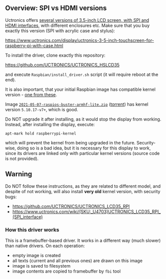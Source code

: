 ## Overview: SPI vs HDMI versions

Uctronics offers [several versions of 3.5-inch LCD screen, with SPI and HDMI interfaces](https://www.uctronics.com/display.html), with different enclosures etc.
Make sure that you buy exactly this version (SPI with acrylic case and stylus):

https://www.uctronics.com/display/uctronics-3-5-inch-touchscreen-for-raspberry-pi-with-case.html

To install the driver, clone exactly this repository:

https://github.com/UCTRONICS/UCTRONICS_HSLCD35

and execute `Raspbian/install_driver.sh` script (it will require reboot at the end).

It is also important, that your initial Raspbian image has compatible kernel version - [one from these](https://github.com/UCTRONICS/UCTRONICS_HSLCD35/tree/master/Raspbian/usr).

Image [`2021-05-07-raspios-buster-armhf-lite.zip`](https://downloads.raspberrypi.org/raspios_lite_armhf/images/raspios_lite_armhf-2021-05-28/2021-05-07-raspios-buster-armhf-lite.zip)
([torrent](https://downloads.raspberrypi.org/raspios_lite_armhf/images/raspios_lite_armhf-2021-05-28/2021-05-07-raspios-buster-armhf-lite.zip.torrent)) has kernel version `5.10.17-v7+`, which is good.

Do NOT upgrade it after installing, as it would stop the display from working. Instead, after installing the display, execute:

```
apt-mark hold raspberrypi-kernel
```

which will prevent the kernel from being upgraded in the future. Security-wise, doing so is a bad idea, but it is necessary
for this display to work, since its drivers are linked only with particular kernel versions (source code is not provided).


## Warning

Do NOT follow these instructions, as they are related to different model, and despite of not working, will also install **very old** kernel version, with security bugs:

- https://github.com/UCTRONICS/UCTRONICS_LCD35_RPI
- https://www.uctronics.com/wiki/(SKU:_U4703)UCTRONICS_LCD35_RPI_(SPI_interface)


### How this driver works

This is a framebuffer-based driver. It works in a different way (much slower) than native drivers. On each operation:

- empty image is created
- all texts (current and all previous ones) are drawn on this image
- image is saved to filesystem
- image contents are copied to framebuffer by `fbi` tool
